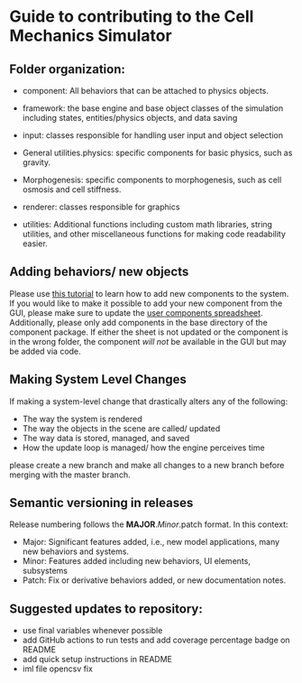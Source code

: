 # Guide to contributing to the Cell Mechanics Simulator

## Folder organization:

- component: All behaviors that can be attached to physics objects.

- framework: the base engine and base object classes of the simulation including states, entities/physics objects, and data saving

- input: classes responsible for handling user input and object selection

- General utilities.physics: specific components for basic physics, such as gravity.

- Morphogenesis: specific components to morphogenesis, such as cell osmosis and cell stiffness.

- renderer: classes responsible for graphics

- utilities: Additional functions including custom math libraries, string utilities, and other miscellaneous functions for making code readability easier.


## Adding behaviors/ new objects

Please use [this tutorial](https://github.com/jsutlive/Cell-Mechanics-Simulator/wiki/Example:-Writing-a-New-Component) to learn how to add new components to the system. If you would like to make it possible to add your new component from the GUI, please make sure to update the [user components spreadsheet](https://github.com/jsutlive/Cell-Mechanics-Simulator/blob/master/assets/UserComponents.csv). Additionally, please only add components in the base directory of the component package. If either the sheet is not updated or the component is in the wrong folder, the component _will not_ be available in the GUI but may be added via code. 

## Making System Level Changes

If making a system-level change that drastically alters any of the following:
    
- The way the system is rendered
- The way the objects in the scene are called/ updated
- The way data is stored, managed, and saved
- How the update loop is managed/ how the engine perceives time

please create a new branch and make all changes to a new branch before merging with the master branch.

## Semantic versioning in releases

Release numbering follows the **MAJOR**._Minor_.patch format. In this context:
 - Major: Significant features added, i.e., new model applications, many new behaviors and systems.
 - Minor: Features added including new behaviors, UI elements, subsystems
 - Patch: Fix or derivative behaviors added, or new documentation notes.

## Suggested updates to repository:

- use final variables whenever possible
- add GitHub actions to run tests and add coverage percentage badge on README
- add quick setup instructions in README
- iml file opencsv fix
